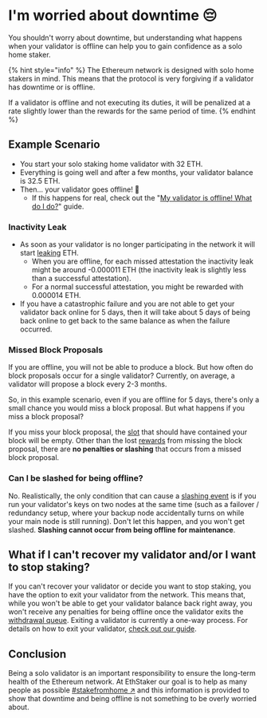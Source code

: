 # I'm worried about downtime 😔

You shouldn't worry about downtime, but understanding what happens when your validator is offline can help you to gain confidence as a solo home staker.

{% hint style="info" %}
The Ethereum network is designed with solo home stakers in mind. This means that the protocol is very forgiving if a validator has downtime or is offline.

If a validator is offline and not executing its duties, it will be penalized at a rate slightly lower than the rewards for the same period of time.
{% endhint %}

## Example Scenario

* You start your solo staking home validator with 32 ETH.
* Everything is going well and after a few months, your validator balance is 32.5 ETH.
* Then... your validator goes offline! 🚨
  * If this happens for real, check out the "[My validator is offline! What do I do?](validator-offline.md)" guide.

### Inactivity Leak

* As soon as your validator is no longer participating in the network it will start [leaking](../staking-glossary.md#inactivity-leak) ETH.
  * When you are offline, for each missed attestation the inactivity leak might be around -0.000011 ETH (the inactivity leak is slightly less than a successful attestation).
  * For a normal successful attestation, you might be rewarded with 0.000014 ETH.
* If you have a catastrophic failure and you are not able to get your validator back online for 5 days, then it will take about 5 days of being back online to get back to the same balance as when the failure occurred.

### Missed Block Proposals

If you are offline, you will not be able to produce a block. But how often do block proposals occur for a single validator? Currently, on average, a validator will propose a block every 2-3 months.

So, in this example scenario, even if you are offline for 5 days, there's only a small chance you would miss a block proposal. But what happens if you miss a block proposal?

If you miss your block proposal, the [slot](https://github.com/Buttaa/ethstaker/blob/main/help/staking-glossary.md#slot) that should have contained your block will be empty. Other than the lost [rewards](https://github.com/Buttaa/ethstaker/blob/main/help/rewards/chain-rewards.md) from missing the block proposal, there are **no penalties or slashing** that occurs from a missed block proposal.

### Can I be slashed for being offline?

No. Realistically, the only condition that can cause a [slashing event](https://github.com/Buttaa/ethstaker/blob/main/help/staking-glossary.md#slashable-offenses) is if you run your validator's keys on two nodes at the same time (such as a failover / redundancy setup, where your backup node accidentally turns on while your main node is still running). Don't let this happen, and you won't get slashed. **Slashing cannot occur from being offline for maintenance**.

## What if I can't recover my validator and/or I want to stop staking?

If you can't recover your validator or decide you want to stop staking, you have the option to exit your validator from the network. This means that, while you won't be able to get your validator balance back right away, you won't receive any penalties for being offline once the validator exits the [withdrawal queue](../staking-glossary.md#validator-queue). Exiting a validator is currently a one-way process. For details on how to exit your validator, [check out our guide](../tutorials/how-to-exit-a-validator.md).

## Conclusion

Being a solo validator is an important responsibility to ensure the long-term health of the Ethereum network. At EthStaker our goal is to help as many people as possible [#stakefromhome ↗](https://twitter.com/search?q=%23stakefromhome) and this information is provided to show that downtime and being offline is not something to be overly worried about.
